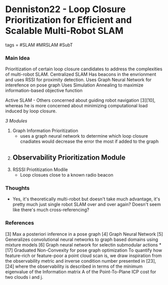 # Denniston22 - Loop Closure Prioritization for Efficient and Scalable Multi-Robot SLAM
tags = #SLAM #MRSLAM #SubT


### Main Idea
Prioritization of certain loop closure candidates to address the complexities of multi-robot SLAM. 
Centralized SLAM
Has beacons in the envrionment and uses RSSI for proximity detection.
Uses Graph Neural Network for interefence on pose graph 
Uses Simulation Annealing to maximize information-based objective function

Active SLAM
	- Others concerned about guiding robot navigation [3][10], whereas he is more concerned about minimizing computational load induced by loop closure.

_3 Modules_
1. Graph Information Prioritization
	- uses a graph neural network to determine which loop closure cnadiates would decrease the error the most if added to the graph
2. Observability Prioritization Module
	- 
3. RSSSI Priotitization Modile
	- Loop closues close to a known radio beacon

### Thoughts
- Yes, it's theoretically multi-robot but doesn't take much advantage, it's pretty much just single robot SLAM over and over again? Doesn't seem like there's much cross-referencing?


### References
[3] Max a posteriori inference in a pose graph
[4] Graph Neural Network
[5] Generalizes convolutional neural networks to graph based domains using mixture models
[6] Graph neural network for selectin submodular actions *
[17] Graduated Non-Convexity for pose graph optimization
To quantify how feature-rich or feature-poor a point
cloud scan is, we draw inspiration from the observability
metric and inverse condition number presented in [23], [24]
where the observability is described in terms of the minimum
eigenvalue of the Information matrix A of the Point-To-Plane
ICP cost for two clouds i and j.


